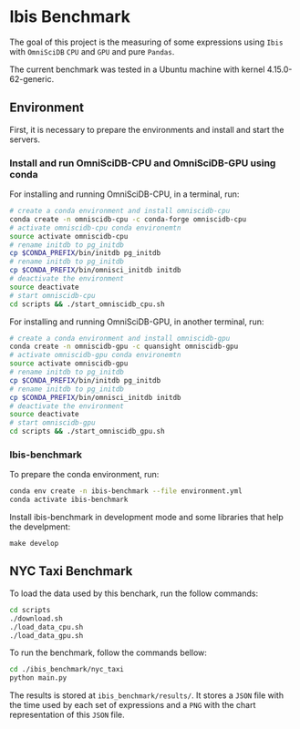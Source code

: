 # Ibis Benchmark

The goal of this project is the measuring of some expressions using 
`Ibis` with `OmniSciDB` `CPU` and `GPU` and pure `Pandas`.

The current benchmark was tested in a Ubuntu machine with kernel 4.15.0-62-generic.

## Environment

First, it is necessary to prepare the environments and install and start 
the servers.

### Install and run OmniSciDB-CPU and OmniSciDB-GPU using conda

For installing and running OmniSciDB-CPU, in a terminal, run:

```sh
# create a conda environment and install omniscidb-cpu
conda create -n omniscidb-cpu -c conda-forge omniscidb-cpu
# activate omniscidb-cpu conda environemtn
source activate omniscidb-cpu
# rename initdb to pg_initdb
cp $CONDA_PREFIX/bin/initdb pg_initdb
# rename initdb to pg_initdb
cp $CONDA_PREFIX/bin/omnisci_initdb initdb
# deactivate the environment
source deactivate
# start omniscidb-cpu
cd scripts && ./start_omniscidb_cpu.sh
```

For installing and running OmniSciDB-GPU, in another terminal, run:

```sh
# create a conda environment and install omniscidb-gpu
conda create -n omniscidb-gpu -c quansight omniscidb-gpu
# activate omniscidb-gpu conda environemtn
source activate omniscidb-gpu
# rename initdb to pg_initdb
cp $CONDA_PREFIX/bin/initdb pg_initdb
# rename initdb to pg_initdb
cp $CONDA_PREFIX/bin/omnisci_initdb initdb
# deactivate the environment
source deactivate
# start omniscidb-gpu
cd scripts && ./start_omniscidb_gpu.sh
```


### Ibis-benchmark

To prepare the conda environment, run:

```sh
conda env create -n ibis-benchmark --file environment.yml
conda activate ibis-benchmark
```

Install ibis-benchmark in development mode and some libraries that help the 
develpment:

```
make develop
```

## NYC Taxi Benchmark

To load the data used by this benchark, run the follow commands:

```sh
cd scripts
./download.sh
./load_data_cpu.sh
./load_data_gpu.sh
```

To run the benchmark, follow the commands bellow:

```sh
cd ./ibis_benchmark/nyc_taxi
python main.py
```

The results is stored at `ibis_benchmark/results/`. 
It stores a `JSON` file with the time used by each set of expressions and a
`PNG` with the chart representation of this `JSON` file. 
